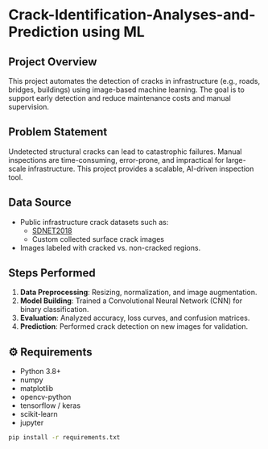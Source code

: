 # Crack-Identification-Analyses-and-Prediction using ML

## Project Overview
This project automates the detection of cracks in infrastructure (e.g., roads, bridges, buildings) using image-based machine learning. The goal is to support early detection and reduce maintenance costs and manual supervision.

## Problem Statement
Undetected structural cracks can lead to catastrophic failures. Manual inspections are time-consuming, error-prone, and impractical for large-scale infrastructure. This project provides a scalable, AI-driven inspection tool.

## Data Source
- Public infrastructure crack datasets such as:
  - [SDNET2018](https://doi.org/10.17632/5y9wdsg2zt.2)
  - Custom collected surface crack images
- Images labeled with cracked vs. non-cracked regions.

## Steps Performed
1. **Data Preprocessing**: Resizing, normalization, and image augmentation.
2. **Model Building**: Trained a Convolutional Neural Network (CNN) for binary classification.
3. **Evaluation**: Analyzed accuracy, loss curves, and confusion matrices.
4. **Prediction**: Performed crack detection on new images for validation.

## ⚙ Requirements
- Python 3.8+
- numpy
- matplotlib
- opencv-python
- tensorflow / keras
- scikit-learn
- jupyter

```bash
pip install -r requirements.txt
